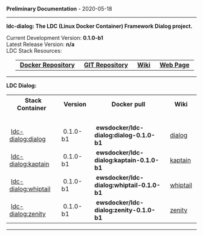 
__Preliminary Documentation__ - 2020-05-18
____  
__ldc-dialog: The LDC (Linux Docker Container) Framework Dialog project.__  

Current Development Version: __0.1.0-b1__  
Latest Release Version: __n/a__  
LDC Stack Resources:  

<ul>
  <table>
    <tr>
      <td>&nbsp;<a href="https://hub.docker.com/repository/docker/ewsdocker/ldc-dialog"><b>Docker Repository</b></a>&nbsp;</td>
      <td>&nbsp;<a href="https://github.com/ewsdocker/ldc-framework/dialog"><b>GIT Repository</b></a>&nbsp;</td>
      <td>&nbsp;<a href="https://github.com/ewsdocker/ldc-framework/wiki/Dialog.md"><b>Wiki</b></a>&nbsp;</td>
      <td>&nbsp;<a href="https://ewsdocker.github.io/ldc-framework/ldc-dialog.html"><b>Web Page</b></a>&nbsp;</td>
    </tr>
  </table>
</ul>

____  

__LDC Dialog:__  

<table border=0>
  <tr>
    <th>&nbsp;Stack Container&nbsp;</th>
    <th>&nbsp;Version&nbsp;</th>
    <th>&nbsp;Docker pull&nbsp;</th>
    <th>&nbsp;Wiki&nbsp;</th>
  </tr>
  <tr>
    <td colspan=4>&nbsp;</td>
  </tr>
  <tr>
    <td>&nbsp;<a href="https://ewsdocker.github.io/ldc-framework/dialog/dialog.html">ldc-dialog:dialog</a>&nbsp;</td>
    <td>&nbsp;0.1.0-b1&nbsp;</td>
    <td>&nbsp;<b>ewsdocker/ldc-dialog:dialog-0.1.0-b1</b>&nbsp;</td>
    <td>&nbsp;<a href="https://github.com/ewsdocker/ldc-framework/wiki/dialog/Dialog.md">dialog</a>&nbsp;</td>
  </tr>
  <tr>
    <td>&nbsp;<a href="https://ewsdocker.github.io/ldc-framework/dialog/dkaptain.html">ldc-dialog:kaptain</a>&nbsp;</td>
    <td>&nbsp;0.1.0-b1&nbsp;</td>
    <td>&nbsp;<b>ewsdocker/ldc-dialog:kaptain-0.1.0-b1</b>&nbsp;</td>
    <td>&nbsp;<a href="https://github.com/ewsdocker/ldc-framework/wiki/dialog/kaptain.md">kaptain</a>&nbsp;</td>
  </tr>
  <tr>
    <td>&nbsp;<a href="https://ewsdocker.github.io/ldc-framework/dialog/whiptail.html">ldc-dialog:whiptail</a>&nbsp;</td>
    <td>&nbsp;0.1.0-b1&nbsp;</td>
    <td>&nbsp;<b>ewsdocker/ldc-dialog:whiptail-0.1.0-b1</b>&nbsp;</td>
    <td>&nbsp;<a href="https://github.com/ewsdocker/ldc-framework/wiki/dialog/whiptail.md">whiptail</a>&nbsp;</td>
  </tr>
  <tr>
    <td>&nbsp;<a href="https://ewsdocker.github.io/ldc-framework/dialog/zenity">ldc-dialog:zenity</a>&nbsp;</td>
    <td>&nbsp;0.1.0-b1&nbsp;</td>
    <td>&nbsp;<b>ewsdocker/ldc-dialog:zenity-0.1.0-b1</b>&nbsp;</td>
    <td>&nbsp;<a href="https://github.com/ewsdocker/ldc-framework/wiki/dialog/zenity.md">zenity</a>&nbsp;</td>
  </tr>
</table>

____  


